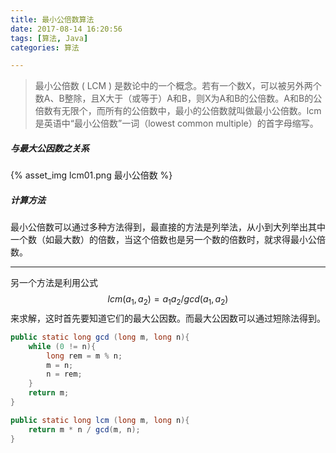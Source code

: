 ```yaml
---
title: 最小公倍数算法
date: 2017-08-14 16:20:56
tags: [算法, Java]
categories: 算法

---
```


>最小公倍数 ( LCM ) 是数论中的一个概念。若有一个数X，可以被另外两个数A、B整除，且X大于（或等于）A和B，则X为A和B的公倍数。A和B的公倍数有无限个，而所有的公倍数中，最小的公倍数就叫做最小公倍数。lcm是英语中“最小公倍数”一词（lowest common multiple）的首字母缩写。

<!-- more -->
##### 与最大公因数之关系
{% asset_img lcm01.png 最小公倍数 %}

##### 计算方法
最小公倍数可以通过多种方法得到，最直接的方法是列举法，从小到大列举出其中一个数（如最大数）的倍数，当这个倍数也是另一个数的倍数时，就求得最小公倍数。
***
另一个方法是利用公式 $$lcm(a_1, a_2)=a_1a_2/gcd(a_1, a_2)$$ 来求解，这时首先要知道它们的最大公因数。而最大公因数可以通过短除法得到。

``` java
public static long gcd (long m, long n){
    while (0 != n){
        long rem = m % n;
        m = n;
        n = rem;
    }
    return m;
}

public static long lcm (long m, long n){
    return m * n / gcd(m, n);
}
```
